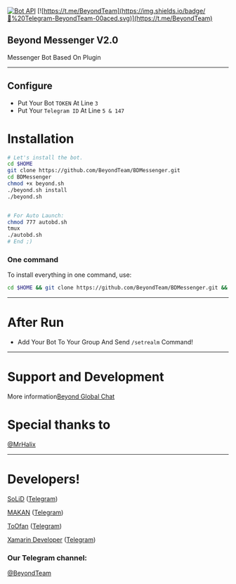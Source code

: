 
[![Bot API](http://img.shields.io/badge/Bot%20API-v3.5-00aced.svg)](https://core.telegram.org/bots/api)
[![https://t.me/BeyondTeam](https://img.shields.io/badge/💬%20Telegram-BeyondTeam-00aced.svg)](https://t.me/BeyondTeam)

## Beyond Messenger V2.0 
Messenger Bot Based On Plugin

* * *

## Configure

* Put Your Bot `TOKEN` At Line `3`
* Put Your `Telegram ID` At Line `5 & 147`

# Installation

```sh
# Let's install the bot.
cd $HOME
git clone https://github.com/BeyondTeam/BDMessenger.git
cd BDMessenger
chmod +x beyond.sh
./beyond.sh install
./beyond.sh 


# For Auto Launch:
chmod 777 autobd.sh
tmux
./autobd.sh
# End ;)
```
### One command
To install everything in one command, use:
```sh
cd $HOME && git clone https://github.com/BeyondTeam/BDMessenger.git && cd BDMessenger && chmod +x beyond.sh && ./beyond.sh install && ./beyond.sh
```

* * *
# After Run
* Add Your Bot To Your Group And Send `/setrealm` Command!
* * *

# Support and Development

More information[Beyond Global Chat](https://t.me/joinchat/CVyJu0IDQ8FtbwO94syUSA)

# Special thanks to

[@MrHalix](https://github.com/MrHalix)

* * *

# Developers!

[SoLiD](https://github.com/solid021) ([Telegram](https://t.me/SoLiD))

[MAKAN](https://github.com/makanj) ([Telegram](https://t.me/MAKAN))

[ToOfan](https://github.com/To0fan) ([Telegram](https://t.me/ToOfan))

[Xamarin Developer](https://github.com/XamarinDevTeam) ([Telegram](https://t.me/Xamarin_Developer))

### Our Telegram channel:

[@BeyondTeam](https://t.me/BeyondTeam)
